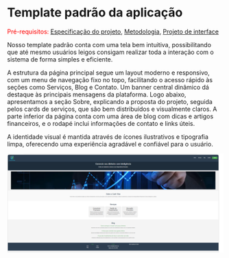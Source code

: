# Template padrão da aplicação

<span style="color:red">Pré-requisitos: <a href="02-Especificacao.md"> Especificação do projeto</a></span>, <a href="03-Metodologia.md"> Metodologia</a>, <a href="04-Projeto-interface.md"> Projeto de interface</a>

Nosso template padrão conta com uma tela bem intuitiva, possibilitando que até mesmo usuários leigos consigam realizar toda a interação com o sistema de forma simples e eficiente.

A estrutura da página principal segue um layout moderno e responsivo, com um menu de navegação fixo no topo, facilitando o acesso rápido às seções como Serviços, Blog e Contato. Um banner central dinâmico dá destaque às principais mensagens da plataforma. Logo abaixo, apresentamos a seção Sobre, explicando a proposta do projeto, seguida pelos cards de serviços, que são bem distribuídos e visualmente claros. A parte inferior da página conta com uma área de blog com dicas e artigos financeiros, e o rodapé inclui informações de contato e links úteis.

A identidade visual é mantida através de ícones ilustrativos e tipografia limpa, oferecendo uma experiência agradável e confiável para o usuário.

![Template padrão da aplicação](./images/Telas%20Front/home.png)

